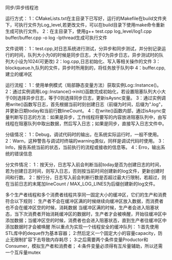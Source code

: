 同步/异步线程池

运行方式：
1：CMakeLists.txt在主目录下已写好，运行的Makefile在build文件夹下，可执行文件为Log_level,若更改文件，可以在build目录下使用make命令重新生成可执行文件。
2：在主目录下，使用g++ test.cpp log_level/log1.cpp buffer/buffer.cpp -o log -lpthread生成可执行文件

文件说明：
1：test.cpp,对日志系统进行测试，分异步和同步测试，并分别记录运行的时间，队列大小为0的时候是同步日志，大于0为异步日志，异步测试时的队列大小设为1024(可更改)
2：log.cpp,日志初始化、写入等相关操作的文件
3：blockqueue.h,队列的文件，异步时所用到的，将任务放于队列中
4：buffer.cpp,建立的缓冲区

运行流程：
1：使用单例模式（局部静态变量方法）获取实例Log::Instance()。
2：通过实例调用Log::Instance()->init()函数完成初始化，若设置阻塞队列大小大于0则选择异步日志，等于0则选择同步日志，更新isAysnc变量。
3：通过实例调用write()函数写日志，首先根据当前时刻创建日志（前缀为时间，后缀为".log"，并更新日期today和当前行数lineCount。
4：在write()函数内部，通过isAsync变量判断写日志的方法：如果是异步，工作线程将要写的内容放进阻塞队列中，由写线程在阻塞队列中取出数据，然后写入日志；如果是同步，直接写入日志文件中。

分级情况：
1：Debug，调试代码时的输出，在系统实际运行时，一般不使用。
2：Warn，这种警告与调试时终端的warning类似，同样是调试代码时使用。
3：Info，报告系统当前的状态，当前执行的流程或接收的信息等。
4：Erro，输出系统的错误信息

分文件情况：
1：按天分，日志写入前会判断当前today是否为创建日志的时间，若为创建日志时间，则写入日志，否则按当前时间创建新的log文件，更新创建时间和行数。
2：按行分，日志写入前会判断行数是否超过最大行限制，若超过，则在当前日志的末尾加lineCount / MAX_LOG_LINES为后缀创建新的log文件。

多个生产者线程和多个消费者线程共享同一固定大小的缓冲区，它们的生产和消费符合以下规则：
生产者不会在缓冲区满的时候继续向缓冲区放入数据，而消费者也不会在缓冲区空的时候，消耗数据
当缓冲区满的时候，生产者会进入阻塞状态，当下次消费者开始消耗缓冲区的数据时，生产者才会被唤醒，开始往缓冲区中添加数据；当缓冲区空的时候，消费者也会进入阻塞状态，直到生产者往缓冲区中添加数据时才会被唤醒
所以重点为实现一个线程安全的缓冲队列：
1:首先使用STL库中的deque作为基本容器；
2:然后定义一个固定大小的容量capacity，防止无限制扩容下去导致内存耗尽；
3:之后需要两个条件变量Productor和Consumer，模拟生产者和消费者；
4:条件变量必须得有互斥量辅助，所以还需一个互斥量mutex